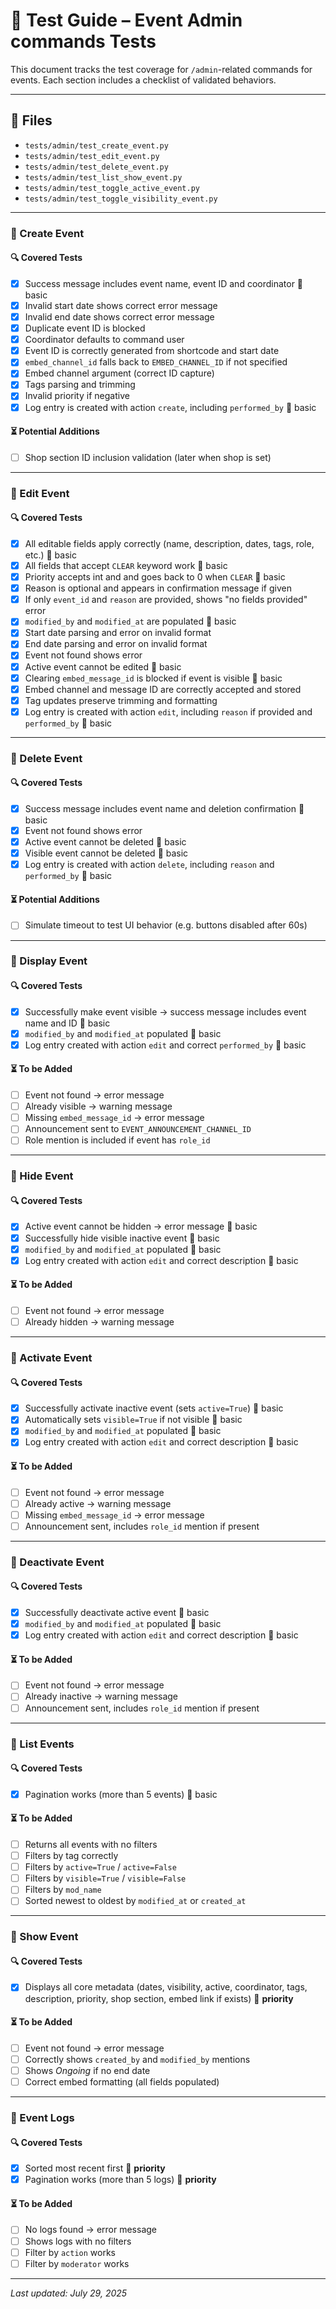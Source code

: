 # 🧪 Test Guide – Event Admin commands Tests

This document tracks the test coverage for `/admin`-related commands for events. Each section includes a checklist of validated behaviors.

---

## 📁 Files

- `tests/admin/test_create_event.py`
- `tests/admin/test_edit_event.py`
- `tests/admin/test_delete_event.py`
- `tests/admin/test_list_show_event.py`
- `tests/admin/test_toggle_active_event.py`
- `tests/admin/test_toggle_visibility_event.py`

---

### 🧪 Create Event

#### 🔍 Covered Tests

* [x] Success message includes event name,  event ID and coordinator 🔹 basic
* [x] Invalid start date shows correct error message
* [x] Invalid end date shows correct error message
* [x] Duplicate event ID is blocked
* [x] Coordinator defaults to command user
* [x] Event ID is correctly generated from shortcode and start date
* [x] `embed_channel_id` falls back to `EMBED_CHANNEL_ID` if not specified
* [x] Embed channel argument (correct ID capture)
* [x] Tags parsing and trimming
* [x] Invalid priority if negative
* [x] Log entry is created with action `create`, including `performed_by` 🔹 basic

#### ⏳ Potential Additions

* [ ] Shop section ID inclusion validation (later when shop is set)

---

### 🧪 Edit Event

#### 🔍 Covered Tests

* [x] All editable fields apply correctly (name, description, dates, tags, role, etc.) 🔹 basic
* [x] All fields that accept `CLEAR` keyword work 🔹 basic
* [x] Priority accepts int and and goes back to 0 when `CLEAR` 🔹 basic
* [x] Reason is optional and appears in confirmation message if given
* [x] If only `event_id` and `reason` are provided, shows "no fields provided" error
* [x] `modified_by` and `modified_at` are populated 🔹 basic
* [x] Start date parsing and error on invalid format
* [x] End date parsing and error on invalid format
* [x] Event not found shows error
* [x] Active event cannot be edited 🔹 basic
* [x] Clearing `embed_message_id` is blocked if event is visible 🔹 basic
* [x] Embed channel and message ID are correctly accepted and stored
* [x] Tag updates preserve trimming and formatting
* [x] Log entry is created with action `edit`, including `reason` if provided and `performed_by` 🔹 basic

---

### 🧪 Delete Event

#### 🔍 Covered Tests

* [x] Success message includes event name and deletion confirmation 🔹 basic
* [x] Event not found shows error
* [x] Active event cannot be deleted 🔹 basic
* [x] Visible event cannot be deleted 🔹 basic
* [x] Log entry is created with action `delete`, including `reason` and `performed_by` 🔹 basic

#### ⏳ Potential Additions

* [ ] Simulate timeout to test UI behavior (e.g. buttons disabled after 60s)

---

### 🧪 Display Event

#### 🔍 Covered Tests

* [x] Successfully make event visible → success message includes event name and ID 🔹 basic
* [x] `modified_by` and `modified_at` populated 🔹 basic
* [x] Log entry created with action `edit` and correct `performed_by` 🔹 basic

#### ⏳ To be Added

* [ ] Event not found → error message
* [ ] Already visible → warning message
* [ ] Missing `embed_message_id` → error message
* [ ] Announcement sent to `EVENT_ANNOUNCEMENT_CHANNEL_ID`
* [ ] Role mention is included if event has `role_id`

---

### 🧪 Hide Event

#### 🔍 Covered Tests

* [x] Active event cannot be hidden → error message 🔹 basic
* [x] Successfully hide visible inactive event 🔹 basic
* [x] `modified_by` and `modified_at` populated 🔹 basic
* [x] Log entry created with action `edit` and correct description 🔹 basic

#### ⏳ To be Added

* [ ] Event not found → error message
* [ ] Already hidden → warning message

---

### 🧪 Activate Event

#### 🔍 Covered Tests

* [x] Successfully activate inactive event (sets `active=True`) 🔹 basic
* [x] Automatically sets `visible=True` if not visible 🔹 basic
* [x] `modified_by` and `modified_at` populated 🔹 basic
* [x] Log entry created with action `edit` and correct description 🔹 basic

#### ⏳ To be Added

* [ ] Event not found → error message
* [ ] Already active → warning message
* [ ] Missing `embed_message_id` → error message
* [ ] Announcement sent, includes `role_id` mention if present

---

### 🧪 Deactivate Event

#### 🔍 Covered Tests

* [x] Successfully deactivate active event 🔹 basic
* [x] `modified_by` and `modified_at` populated 🔹 basic
* [x] Log entry created with action `edit` and correct description 🔹 basic

#### ⏳ To be Added

* [ ] Event not found → error message
* [ ] Already inactive → warning message
* [ ] Announcement sent, includes `role_id` mention if present

---

### 🧪 List Events

#### 🔍 Covered Tests

* [x] Pagination works (more than 5 events) 🔹 basic

#### ⏳ To be Added

* [ ] Returns all events with no filters
* [ ] Filters by tag correctly
* [ ] Filters by `active=True` / `active=False`
* [ ] Filters by `visible=True` / `visible=False`
* [ ] Filters by `mod_name`
* [ ] Sorted newest to oldest by `modified_at` or `created_at`

---

### 🧪 Show Event

#### 🔍 Covered Tests

* [x] Displays all core metadata (dates, visibility, active, coordinator, tags, description, priority, shop section, embed link if exists) 🔹 **priority**

#### ⏳ To be Added

* [ ] Event not found → error message
* [ ] Correctly shows `created_by` and `modified_by` mentions
* [ ] Shows *Ongoing* if no end date
* [ ] Correct embed formatting (all fields populated)

---

### 🧪 Event Logs

#### 🔍 Covered Tests

* [x] Sorted most recent first 🔹 **priority**
* [x] Pagination works (more than 5 logs) 🔹 **priority**

#### ⏳ To be Added

* [ ] No logs found → error message
* [ ] Shows logs with no filters
* [ ] Filter by `action` works
* [ ] Filter by `moderator` works

---

_Last updated: July 29, 2025_